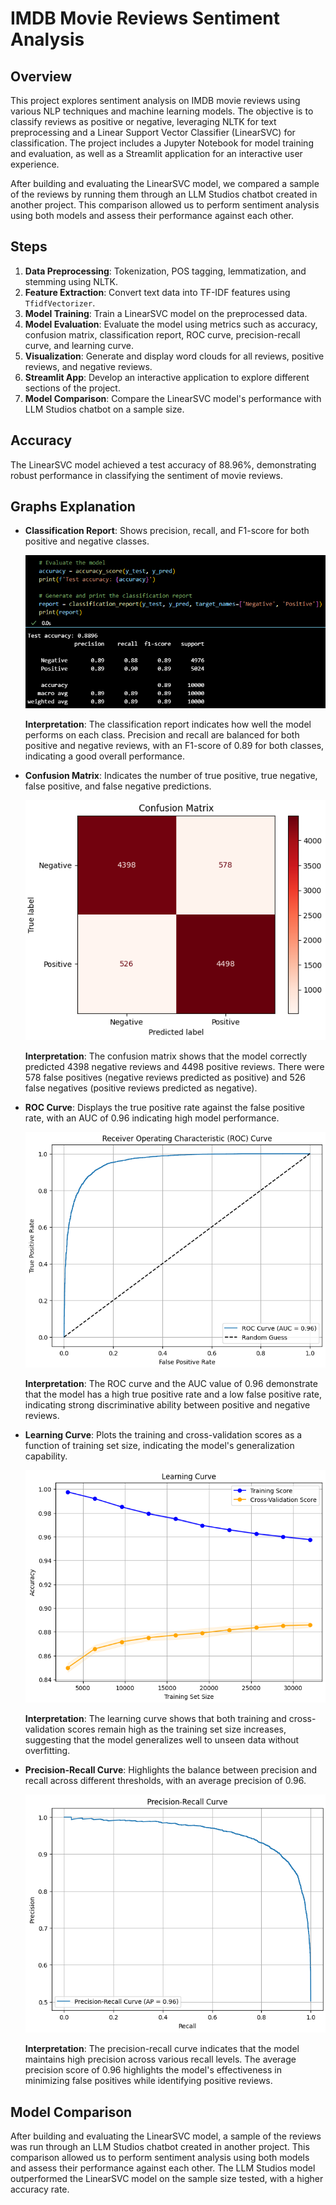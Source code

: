 # IMDB Movie Reviews Sentiment Analysis

## Overview

This project explores sentiment analysis on IMDB movie reviews using various NLP techniques and machine learning models. The objective is to classify reviews as positive or negative, leveraging NLTK for text preprocessing and a Linear Support Vector Classifier (LinearSVC) for classification. The project includes a Jupyter Notebook for model training and evaluation, as well as a Streamlit application for an interactive user experience.

After building and evaluating the LinearSVC model, we compared a sample of the reviews by running them through an LLM Studios chatbot created in another project. This comparison allowed us to perform sentiment analysis using both models and assess their performance against each other.

## Steps

1. **Data Preprocessing**: Tokenization, POS tagging, lemmatization, and stemming using NLTK.
2. **Feature Extraction**: Convert text data into TF-IDF features using `TfidfVectorizer`.
3. **Model Training**: Train a LinearSVC model on the preprocessed data.
4. **Model Evaluation**: Evaluate the model using metrics such as accuracy, confusion matrix, classification report, ROC curve, precision-recall curve, and learning curve.
5. **Visualization**: Generate and display word clouds for all reviews, positive reviews, and negative reviews.
6. **Streamlit App**: Develop an interactive application to explore different sections of the project.
7. **Model Comparison**: Compare the LinearSVC model's performance with LLM Studios chatbot on a sample size.

## Accuracy

The LinearSVC model achieved a test accuracy of 88.96%, demonstrating robust performance in classifying the sentiment of movie reviews.

## Graphs Explanation

- **Classification Report**: Shows precision, recall, and F1-score for both positive and negative classes.
  
  ![Classification Report](Pictures/Test_Accuracy.png)
  
  **Interpretation**: The classification report indicates how well the model performs on each class. Precision and recall are balanced for both positive and negative reviews, with an F1-score of 0.89 for both classes, indicating a good overall performance.

- **Confusion Matrix**: Indicates the number of true positive, true negative, false positive, and false negative predictions.
  
  ![Confusion Matrix](Pictures/C_Matrix.png)
  
  **Interpretation**: The confusion matrix shows that the model correctly predicted 4398 negative reviews and 4498 positive reviews. There were 578 false positives (negative reviews predicted as positive) and 526 false negatives (positive reviews predicted as negative).

- **ROC Curve**: Displays the true positive rate against the false positive rate, with an AUC of 0.96 indicating high model performance.
  
  ![ROC Curve](Pictures/ROC_Curve.png)
  
  **Interpretation**: The ROC curve and the AUC value of 0.96 demonstrate that the model has a high true positive rate and a low false positive rate, indicating strong discriminative ability between positive and negative reviews.

- **Learning Curve**: Plots the training and cross-validation scores as a function of training set size, indicating the model's generalization capability.
  
  ![Learning Curve](Pictures/L_Curve.png)
  
  **Interpretation**: The learning curve shows that both training and cross-validation scores remain high as the training set size increases, suggesting that the model generalizes well to unseen data without overfitting.

- **Precision-Recall Curve**: Highlights the balance between precision and recall across different thresholds, with an average precision of 0.96.
  
  ![Precision-Recall Curve](Pictures/Precision_Recall_Curve.png)
  
  **Interpretation**: The precision-recall curve indicates that the model maintains high precision across various recall levels. The average precision score of 0.96 highlights the model's effectiveness in minimizing false positives while identifying positive reviews.

## Model Comparison

After building and evaluating the LinearSVC model, a sample of the reviews was run through an LLM Studios chatbot created in another project. This comparison allowed us to perform sentiment analysis using both models and assess their performance against each other. The LLM Studios model outperformed the LinearSVC model on the sample size tested, with a higher accuracy rate.
